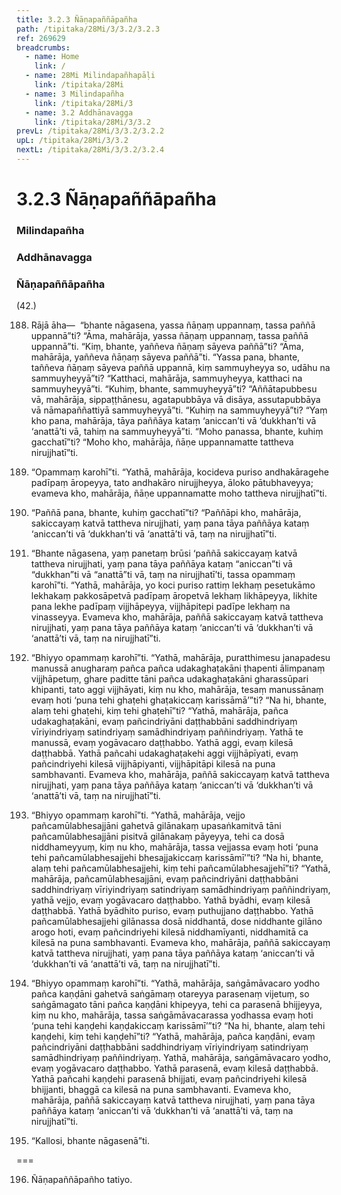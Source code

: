 ```yaml
---
title: 3.2.3 Ñāṇapaññāpañha
path: /tipitaka/28Mi/3/3.2/3.2.3
ref: 269629
breadcrumbs:
  - name: Home
    link: /
  - name: 28Mi Milindapañhapāḷi
    link: /tipitaka/28Mi
  - name: 3 Milindapañha
    link: /tipitaka/28Mi/3
  - name: 3.2 Addhānavagga
    link: /tipitaka/28Mi/3/3.2
prevL: /tipitaka/28Mi/3/3.2/3.2.2
upL: /tipitaka/28Mi/3/3.2
nextL: /tipitaka/28Mi/3/3.2/3.2.4
---
```


# 3.2.3 Ñāṇapaññāpañha

### Milindapañha

### Addhānavagga

### Ñāṇapaññāpañha

(42.)

188. Rājā āha—  “bhante nāgasena, yassa ñāṇaṃ uppannaṃ, tassa paññā uppannā”ti? “Āma, mahārāja, yassa ñāṇaṃ uppannaṃ, tassa paññā uppannā”ti. “Kiṃ, bhante, yaññeva ñāṇaṃ sāyeva paññā”ti? “Āma, mahārāja, yaññeva ñāṇaṃ sāyeva paññā”ti. “Yassa pana, bhante, taññeva ñāṇaṃ sāyeva paññā uppannā, kiṃ sammuyheyya so, udāhu na sammuyheyyā”ti? “Katthaci, mahārāja, sammuyheyya, katthaci na sammuyheyyā”ti. “Kuhiṃ, bhante, sammuyheyyā”ti? “Aññātapubbesu vā, mahārāja, sippaṭṭhānesu, agatapubbāya vā disāya, assutapubbāya vā nāmapaññattiyā sammuyheyyā”ti. “Kuhiṃ na sammuyheyyā”ti? “Yaṃ kho pana, mahārāja, tāya paññāya kataṃ ‘aniccan’ti vā ‘dukkhan’ti vā ‘anattā’ti vā, tahiṃ na sammuyheyyā”ti. “Moho panassa, bhante, kuhiṃ gacchatī”ti? “Moho kho, mahārāja, ñāṇe uppannamatte tattheva nirujjhatī”ti.

189. “Opammaṃ karohī”ti. “Yathā, mahārāja, kocideva puriso andhakāragehe padīpaṃ āropeyya, tato andhakāro nirujjheyya, āloko pātubhaveyya; evameva kho, mahārāja, ñāṇe uppannamatte moho tattheva nirujjhatī”ti.

190. “Paññā pana, bhante, kuhiṃ gacchatī”ti? “Paññāpi kho, mahārāja, sakiccayaṃ katvā tattheva nirujjhati, yaṃ pana tāya paññāya kataṃ ‘aniccan’ti vā ‘dukkhan’ti vā ‘anattā’ti vā, taṃ na nirujjhatī”ti.

191. “Bhante nāgasena, yaṃ panetaṃ brūsi ‘paññā sakiccayaṃ katvā tattheva nirujjhati, yaṃ pana tāya paññāya kataṃ “aniccan”ti vā “dukkhan”ti vā “anattā”ti vā, taṃ na nirujjhatī’ti, tassa opammaṃ karohī”ti. “Yathā, mahārāja, yo koci puriso rattiṃ lekhaṃ pesetukāmo lekhakaṃ pakkosāpetvā padīpaṃ āropetvā lekhaṃ likhāpeyya, likhite pana lekhe padīpaṃ vijjhāpeyya, vijjhāpitepi padīpe lekhaṃ na vinasseyya. Evameva kho, mahārāja, paññā sakiccayaṃ katvā tattheva nirujjhati, yaṃ pana tāya paññāya kataṃ ‘aniccan’ti vā ‘dukkhan’ti vā ‘anattā’ti vā, taṃ na nirujjhatī”ti.

192. “Bhiyyo opammaṃ karohī”ti. “Yathā, mahārāja, puratthimesu janapadesu manussā anugharaṃ pañca pañca udakaghaṭakāni ṭhapenti ālimpanaṃ vijjhāpetuṃ, ghare paditte tāni pañca udakaghaṭakāni gharassūpari khipanti, tato aggi vijjhāyati, kiṃ nu kho, mahārāja, tesaṃ manussānaṃ evaṃ hoti ‘puna tehi ghaṭehi ghaṭakiccaṃ karissāmā’”ti? “Na hi, bhante, alaṃ tehi ghaṭehi, kiṃ tehi ghaṭehī”ti? “Yathā, mahārāja, pañca udakaghaṭakāni, evaṃ pañcindriyāni daṭṭhabbāni saddhindriyaṃ vīriyindriyaṃ satindriyaṃ samādhindriyaṃ paññindriyaṃ. Yathā te manussā, evaṃ yogāvacaro daṭṭhabbo. Yathā aggi, evaṃ kilesā daṭṭhabbā. Yathā pañcahi udakaghaṭakehi aggi vijjhāpīyati, evaṃ pañcindriyehi kilesā vijjhāpiyanti, vijjhāpitāpi kilesā na puna sambhavanti. Evameva kho, mahārāja, paññā sakiccayaṃ katvā tattheva nirujjhati, yaṃ pana tāya paññāya kataṃ ‘aniccan’ti vā ‘dukkhan’ti vā ‘anattā’ti vā, taṃ na nirujjhatī”ti.

193. “Bhiyyo opammaṃ karohī”ti. “Yathā, mahārāja, vejjo pañcamūlabhesajjāni gahetvā gilānakaṃ upasaṅkamitvā tāni pañcamūlabhesajjāni pisitvā gilānakaṃ pāyeyya, tehi ca dosā niddhameyyuṃ, kiṃ nu kho, mahārāja, tassa vejjassa evaṃ hoti ‘puna tehi pañcamūlabhesajjehi bhesajjakiccaṃ karissāmī’”ti? “Na hi, bhante, alaṃ tehi pañcamūlabhesajjehi, kiṃ tehi pañcamūlabhesajjehī”ti? “Yathā, mahārāja, pañcamūlabhesajjāni, evaṃ pañcindriyāni daṭṭhabbāni saddhindriyaṃ vīriyindriyaṃ satindriyaṃ samādhindriyaṃ paññindriyaṃ, yathā vejjo, evaṃ yogāvacaro daṭṭhabbo. Yathā byādhi, evaṃ kilesā daṭṭhabbā. Yathā byādhito puriso, evaṃ puthujjano daṭṭhabbo. Yathā pañcamūlabhesajjehi gilānassa dosā niddhantā, dose niddhante gilāno arogo hoti, evaṃ pañcindriyehi kilesā niddhamīyanti, niddhamitā ca kilesā na puna sambhavanti. Evameva kho, mahārāja, paññā sakiccayaṃ katvā tattheva nirujjhati, yaṃ pana tāya paññāya kataṃ ‘aniccan’ti vā ‘dukkhan’ti vā ‘anattā’ti vā, taṃ na nirujjhatī”ti.

194. “Bhiyyo opammaṃ karohī”ti. “Yathā, mahārāja, saṅgāmāvacaro yodho pañca kaṇḍāni gahetvā saṅgāmaṃ otareyya parasenaṃ vijetuṃ, so saṅgāmagato tāni pañca kaṇḍāni khipeyya, tehi ca parasenā bhijjeyya, kiṃ nu kho, mahārāja, tassa saṅgāmāvacarassa yodhassa evaṃ hoti ‘puna tehi kaṇḍehi kaṇḍakiccaṃ karissāmī’”ti? “Na hi, bhante, alaṃ tehi kaṇḍehi, kiṃ tehi kaṇḍehī”ti? “Yathā, mahārāja, pañca kaṇḍāni, evaṃ pañcindriyāni daṭṭhabbāni saddhindriyaṃ vīriyindriyaṃ satindriyaṃ samādhindriyaṃ paññindriyaṃ. Yathā, mahārāja, saṅgāmāvacaro yodho, evaṃ yogāvacaro daṭṭhabbo. Yathā parasenā, evaṃ kilesā daṭṭhabbā. Yathā pañcahi kaṇḍehi parasenā bhijjati, evaṃ pañcindriyehi kilesā bhijjanti, bhaggā ca kilesā na puna sambhavanti. Evameva kho, mahārāja, paññā sakiccayaṃ katvā tattheva nirujjhati, yaṃ pana tāya paññāya kataṃ ‘aniccan’ti vā ‘dukkhan’ti vā ‘anattā’ti vā, taṃ na nirujjhatī”ti.

195. “Kallosi, bhante nāgasenā”ti.

===

196. Ñāṇapaññāpañho tatiyo.




